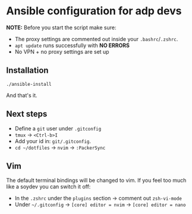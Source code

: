 # Ansible configuration for adp devs

**NOTE:** Before you start the script make sure:

* The proxy settings are commented out inside your `.bashrc`/`.zshrc`.
* `apt update` runs successfully with **NO ERRORS**
* No VPN + no proxy settings are set up

## Installation

`./ansible-install`

And that's it.

## Next steps

* Define a `git` user under `.gitconfig`
* `tmux` -> `<Ctrl-b>I`
* Add your id in: `git/.gitconfig`.
* `cd ~/dotfiles` -> `nvim` -> `:PackerSync`

## Vim

The default terminal bindings will be changed to vim.
If you feel too much like a soydev you can switch it off:

* In the `.zshrc` under the `plugins` section -> comment out `zsh-vi-mode`
* Under `~/.gitconfig` -> `[core] editor = nvim` -> `[core] editor = nano`
